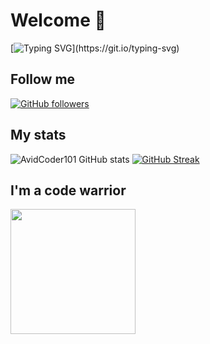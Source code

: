 # Welcome :wave:
[![Typing SVG](https://readme-typing-svg.herokuapp.com?font=Architects+Daughter&color=7AF79A&size=30&lines=If+you+read+this+very+long+message+all+the+way+down+here.+Congratulations,+you+just+wasted+a+minute+of+your+precious+life...)](https://git.io/typing-svg)
## Follow me 
[![GitHub followers](https://img.shields.io/github/followers/NooberCong.svg?style=social&label=Followers)](https://github.com/NooberCong?tab=followers)
## My stats
![AvidCoder101 GitHub stats](https://github-readme-stats.vercel.app/api?username=NooberCong&show_icons=true&theme=dark) 
[![GitHub Streak](https://github-readme-streak-stats.herokuapp.com/?user=NooberCong&theme=dark)](https://git.io/streak-stats) 
## I'm a code warrior
<img src= "https://www.codewars.com/users/NooberCong/badges/micro" width= "200"/>
